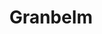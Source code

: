 ---
layout: category
title: Granbelm
description: In a world that long ago featured the existence of magic, but has long since lost that ability. The story begins when the very normal high school student Mangetsu Kohinata meets Shingetsu Ernesta Fukami, who has migrated back to Japan from Germany, on a night with a full moon.

category: Granbelm
permalink: /granbelm/
animeimg: /assets/images/granbelm.jpg
---
